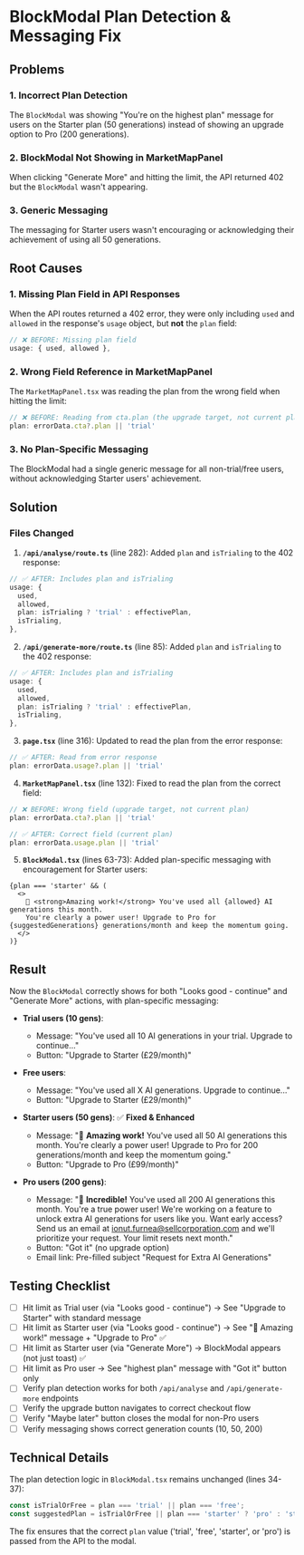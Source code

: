 # BlockModal Plan Detection & Messaging Fix

## Problems

### 1. Incorrect Plan Detection
The `BlockModal` was showing "You're on the highest plan" message for users on the Starter plan (50 generations) instead of showing an upgrade option to Pro (200 generations).

### 2. BlockModal Not Showing in MarketMapPanel
When clicking "Generate More" and hitting the limit, the API returned 402 but the `BlockModal` wasn't appearing.

### 3. Generic Messaging
The messaging for Starter users wasn't encouraging or acknowledging their achievement of using all 50 generations.

## Root Causes

### 1. Missing Plan Field in API Responses
When the API routes returned a 402 error, they were only including `used` and `allowed` in the response's `usage` object, but **not** the `plan` field:

```typescript
// ❌ BEFORE: Missing plan field
usage: { used, allowed },
```

### 2. Wrong Field Reference in MarketMapPanel
The `MarketMapPanel.tsx` was reading the plan from the wrong field when hitting the limit:
```typescript
// ❌ BEFORE: Reading from cta.plan (the upgrade target, not current plan)
plan: errorData.cta?.plan || 'trial'
```

### 3. No Plan-Specific Messaging
The BlockModal had a single generic message for all non-trial/free users, without acknowledging Starter users' achievement.

## Solution

### Files Changed

1. **`/api/analyse/route.ts`** (line 282):
Added `plan` and `isTrialing` to the 402 response:
```typescript
// ✅ AFTER: Includes plan and isTrialing
usage: { 
  used, 
  allowed,
  plan: isTrialing ? 'trial' : effectivePlan,
  isTrialing,
},
```

2. **`/api/generate-more/route.ts`** (line 85):
Added `plan` and `isTrialing` to the 402 response:
```typescript
// ✅ AFTER: Includes plan and isTrialing
usage: { 
  used, 
  allowed,
  plan: isTrialing ? 'trial' : effectivePlan,
  isTrialing,
},
```

3. **`page.tsx`** (line 316):
Updated to read the plan from the error response:
```typescript
// ✅ AFTER: Read from error response
plan: errorData.usage?.plan || 'trial'
```

4. **`MarketMapPanel.tsx`** (line 132):
Fixed to read the plan from the correct field:
```typescript
// ❌ BEFORE: Wrong field (upgrade target, not current plan)
plan: errorData.cta?.plan || 'trial'

// ✅ AFTER: Correct field (current plan)
plan: errorData.usage.plan || 'trial'
```

5. **`BlockModal.tsx`** (lines 63-73):
Added plan-specific messaging with encouragement for Starter users:
```tsx
{plan === 'starter' && (
  <>
    🎉 <strong>Amazing work!</strong> You've used all {allowed} AI generations this month. 
    You're clearly a power user! Upgrade to Pro for {suggestedGenerations} generations/month and keep the momentum going.
  </>
)}
```

## Result
Now the `BlockModal` correctly shows for both "Looks good - continue" and "Generate More" actions, with plan-specific messaging:

- **Trial users (10 gens)**: 
  - Message: "You've used all 10 AI generations in your trial. Upgrade to continue..."
  - Button: "Upgrade to Starter (£29/month)"

- **Free users**: 
  - Message: "You've used all X AI generations. Upgrade to continue..."
  - Button: "Upgrade to Starter (£29/month)"

- **Starter users (50 gens)**: ✅ **Fixed & Enhanced**
  - Message: "🎉 **Amazing work!** You've used all 50 AI generations this month. You're clearly a power user! Upgrade to Pro for 200 generations/month and keep the momentum going."
  - Button: "Upgrade to Pro (£99/month)"

- **Pro users (200 gens)**: 
  - Message: "🎊 **Incredible!** You've used all 200 AI generations this month. You're a true power user! We're working on a feature to unlock extra AI generations for users like you. Want early access? Send us an email at ionut.furnea@sellcorporation.com and we'll prioritize your request. Your limit resets next month."
  - Button: "Got it" (no upgrade option)
  - Email link: Pre-filled subject "Request for Extra AI Generations"

## Testing Checklist
- [ ] Hit limit as Trial user (via "Looks good - continue") → See "Upgrade to Starter" with standard message
- [ ] Hit limit as Starter user (via "Looks good - continue") → See "🎉 Amazing work!" message + "Upgrade to Pro" ✅
- [ ] Hit limit as Starter user (via "Generate More") → BlockModal appears (not just toast) ✅
- [ ] Hit limit as Pro user → See "highest plan" message with "Got it" button only
- [ ] Verify plan detection works for both `/api/analyse` and `/api/generate-more` endpoints
- [ ] Verify the upgrade button navigates to correct checkout flow
- [ ] Verify "Maybe later" button closes the modal for non-Pro users
- [ ] Verify messaging shows correct generation counts (10, 50, 200)

## Technical Details
The plan detection logic in `BlockModal.tsx` remains unchanged (lines 34-37):
```typescript
const isTrialOrFree = plan === 'trial' || plan === 'free';
const suggestedPlan = isTrialOrFree || plan === 'starter' ? 'pro' : 'starter';
```

The fix ensures that the correct `plan` value ('trial', 'free', 'starter', or 'pro') is passed from the API to the modal.

